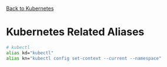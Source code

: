 [Back to Kubernetes](./README.md)

# Kubernetes Related Aliases
```bash
# kubectl
alias kd="kubectl"
alias kn="kubectl config set-context --current --namespace"
```